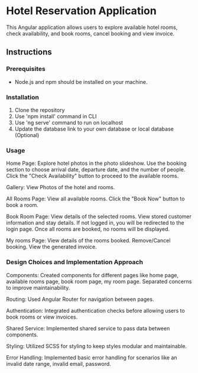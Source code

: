 # Hotel Reservation Application

This Angular application allows users to explore available hotel rooms, check availability, and book rooms, cancel booking and view invoice.

## Instructions

### Prerequisites
- Node.js and npm should be installed on your machine.

### Installation

1. Clone the repository
2. Use 'npm install' command in CLI
3. Use 'ng serve' command to run on localhost
4. Update the database link to your own database or local database (Optional)


### Usage

Home Page:
  Explore hotel photos in the photo slideshow.
  Use the booking section to choose arrival date, departure date, and the number of people.
  Click the "Check Availability" button to proceed to the available rooms.

Gallery:
  View Photos of the hotel and rooms.

All Rooms Page:
  View all available rooms.
  Click the "Book Now" button to book a room.

Book Room Page:
  View details of the selected rooms.
  View stored customer information and stay details.
  If not logged in, you will be redirected to the login page.
  Once all rooms are booked, no rooms will be displayed.

My rooms Page:
  View details of the rooms booked.
  Remove/Cancel booking.
  View the generated invoice.


### Design Choices and Implementation Approach

Components:
  Created components for different pages like home page, available rooms page, book room page, my room page.
  Separated concerns to improve maintainability.

Routing:
  Used Angular Router for navigation between pages.

Authentication:
  Integrated authentication checks before allowing users to book rooms or view invoices.

Shared Service:
  Implemented shared service to pass data between components.

Styling:
  Utilized SCSS for styling to keep styles modular and maintainable.

Error Handling:
  Implemented basic error handling for scenarios like an invalid date range, invalid email, password.


